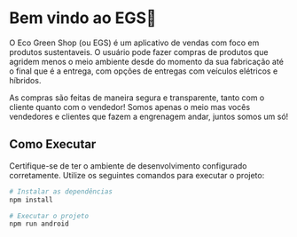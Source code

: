 # Bem vindo ao EGS👋

O Eco Green Shop (ou EGS) é um aplicativo de vendas com foco em produtos sustentaveis. O usuário pode fazer compras de produtos que agridem menos o meio ambiente desde do momento da sua fabricação até o final que é a entrega, com opções de entregas com veículos elétricos e híbridos. 

As compras são feitas de maneira segura e transparente, tanto com o cliente quanto com o vendedor! Somos apenas o meio mas vocês vendedores e clientes que fazem a engrenagem andar, juntos somos um só!

## Como Executar

Certifique-se de ter o ambiente de desenvolvimento configurado corretamente. Utilize os seguintes comandos para executar o projeto:

```bash
# Instalar as dependências
npm install

# Executar o projeto
npm run android
